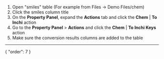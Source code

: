 1. Open "smiles" table (For example from Files -> Demo Files/chem)
2. Click the smiles column title
3. On the **Property Panel**, expand the **Actions** tab and click the **Chem** | **To Inchi** action
4. Go to the **Property Panel** > **Actions** and click the **Chem** | **To Inchi Keys** action
5. Make sure the conversion results columns are added to the table
---
{
  "order": 7
}